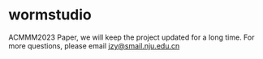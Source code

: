 # wormstudio
ACMMM2023 Paper, we will keep the project updated for a long time. For more questions, please email jzy@smail.nju.edu.cn
